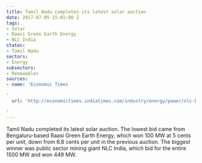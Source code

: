 ```yaml
---
title: Tamil Nadu completes its latest solar auction
date: 2017-07-05 15:01:00 Z
tags:
- Solar
- Raasi Green Earth Energy
- NLC India
states:
- Tamil Nadu
sectors:
- Energy
subsectors:
- Renewables
sources:
- name: 'Economic Times

'
  url: 'http://economictimes.indiatimes.com/industry/energy/power/nlc-biggest-winner-in-1500-mw-tn-solar-auction/articleshow/59415197.cms

'
---
```


Tamil Nadu completed its latest solar auction. The lowest bid came from Bengaluru-based Raasi Green Earth Energy, which won 100 MW at 5 cents per unit, down from 6.8 cents per unit in the previous auction. The biggest winner was public sector mining giant NLC India, which bid for the entire 1500 MW and won 449 MW. 
